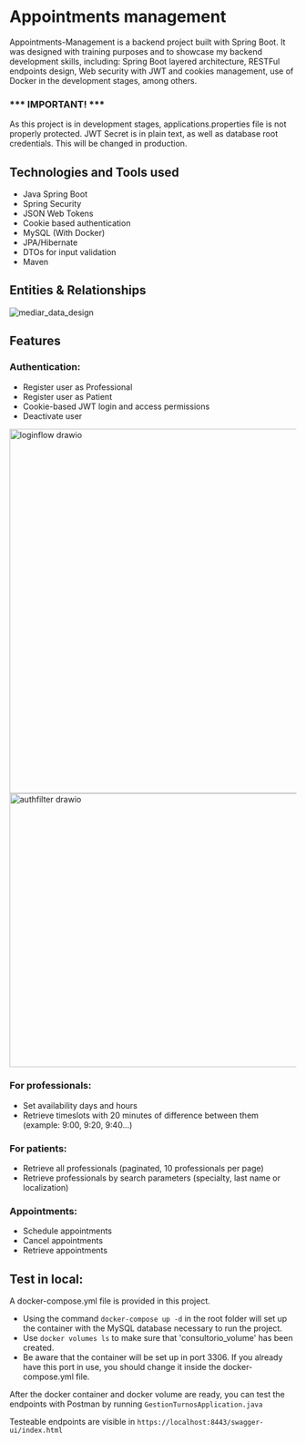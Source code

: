 # Appointments management

Appointments-Management is a backend project built with Spring Boot. It was designed with training purposes and to showcase my backend development skills, including: Spring Boot layered architecture, RESTFul endpoints design, Web security with JWT and cookies management, use of Docker in the development stages, among others.

### *** IMPORTANT! ***
As this project is in development stages, applications.properties file is not properly protected. 
JWT Secret is in plain text, as well as database root credentials. 
This will be changed in production.

## Technologies and Tools used
- Java Spring Boot
- Spring Security
- JSON Web Tokens
- Cookie based authentication
- MySQL (With Docker)
- JPA/Hibernate
- DTOs for input validation
- Maven

## Entities & Relationships
![mediar_data_design](https://github.com/user-attachments/assets/3181ec9a-1f7b-40fb-a5c9-0338bfae666d)


## Features
### Authentication:
- Register user as Professional
- Register user as Patient
- Cookie-based JWT login and access permissions
- Deactivate user
<img width="845" height="640" alt="loginflow drawio" src="https://github.com/user-attachments/assets/35d8cbaa-8de4-4f23-8f2d-8fdc18768eaa" />
<img width="741" height="481" alt="authfilter drawio" src="https://github.com/user-attachments/assets/024a64a5-7ded-4f36-b68f-6f3e357061d9" />


### For professionals:
- Set availability days and hours
- Retrieve timeslots with 20 minutes of difference between them (example: 9:00, 9:20, 9:40...)

### For patients:
- Retrieve all professionals (paginated, 10 professionals per page)
- Retrieve professionals by search parameters (specialty, last name or localization)

### Appointments:
- Schedule appointments
- Cancel appointments
- Retrieve appointments

## Test in local:
A docker-compose.yml file is provided in this project. 
- Using the command `docker-compose up -d` in the root folder will set up the container with the MySQL database necessary to run the project. 
- Use `docker volumes ls` to make sure that 'consultorio_volume' has been created.
- Be aware that the container will be set up in port 3306. If you already have this port in use, you should change it inside the docker-compose.yml file.

After the docker container and docker volume are ready, you can test the endpoints with Postman by running `GestionTurnosApplication.java`

Testeable endpoints are visible in 
`https://localhost:8443/swagger-ui/index.html` 

